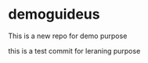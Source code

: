 # demoguideus
<p> This is a new repo for demo purpose</p>

<p>this is a test commit for leraning purpose</p>
